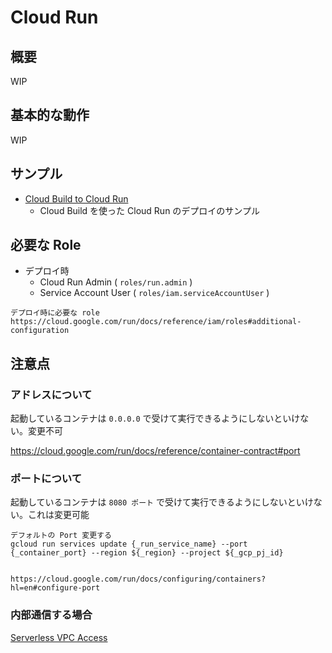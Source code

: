 # Cloud Run

## 概要

WIP

## 基本的な動作

WIP

## サンプル

+ [Cloud Build to Cloud Run](./builds)
  + Cloud Build を使った Cloud Run のデプロイのサンプル

## 必要な Role

+ デプロイ時
  + Cloud Run Admin ( `roles/run.admin` )
  + Service Account User ( `roles/iam.serviceAccountUser` )

```
デプロイ時に必要な role
https://cloud.google.com/run/docs/reference/iam/roles#additional-configuration
```

## 注意点

### アドレスについて

起動しているコンテナは `0.0.0.0` で受けて実行できるようにしないといけない。変更不可

https://cloud.google.com/run/docs/reference/container-contract#port

### ポートについて

起動しているコンテナは `8080 ポート` で受けて実行できるようにしないといけない。これは変更可能

```
デフォルトの Port 変更する
gcloud run services update {_run_service_name} --port {_container_port} --region ${_region} --project ${_gcp_pj_id}


https://cloud.google.com/run/docs/configuring/containers?hl=en#configure-port
```

### 内部通信する場合

[Serverless VPC Access](../run/networking/connectors)
